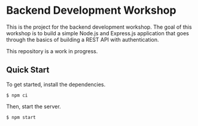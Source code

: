 # Backend Development Workshop
This is the project for the backend development workshop. The goal of this workshop is to build a simple Node.js and Express.js application that goes through the basics of building a REST API with authentication.

This repository is a work in progress.

## Quick Start
To get started, install the dependencies.
```console
$ npm ci
```

Then, start the server.
```console
$ npm start
```
